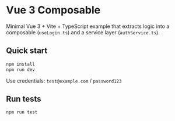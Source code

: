 # Vue 3 Composable

Minimal Vue 3 + Vite + TypeScript example that extracts logic into a composable (`useLogin.ts`)
and a service layer (`authService.ts`).

## Quick start

```bash
npm install
npm run dev
```

Use credentials: `test@example.com` / `password123`

## Run tests
```bash
npm run test
```
